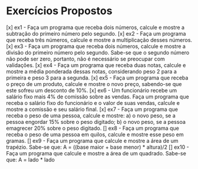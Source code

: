 # Exercícios Propostos

[x] ex1 - Faça um programa que receba dois números, calcule e mostre a subtração do primeiro número pelo segundo.
[x] ex2 - Faça um programa que receba três números, calcule e mostre a multiplicação desses números.
[x] ex3 - Faça um programa que receba dois números, calcule e mostre a divisão do primeiro número pelo segundo. Sabe-se que o segundo número não pode ser zero, portanto, não é necessário se preocupar com validações.
[x] ex4 - Faça um programa que receba duas notas, calcule e mostre a média ponderada dessas notas, considerando peso 2 para a primeira e peso 3 para a segunda.
[x] ex5 - Faça um programa que receba o preço de um produto, calcule e mostre o novo preço, sabendo-se que este sofreu um desconto de 10%.
[x] ex6 - Um funcionário recebe um salário fixo mais 4% de comissão sobre as vendas. Faça um programa que receba o salário fixo do funcionário e o valor de suas vendas, calcule e mostre a comissão e seu salário final.
[x] ex7 - Faça um programa que receba o peso de uma pessoa, calcule e mostre:
    a) o novo peso, se a pessoa engordar 15% sobre o peso digitado;
    b) o novo peso, se a pessoa emagrecer 20% sobre o peso digitado.
[] ex8 - Faça um programa que receba o peso de uma pessoa em quilos, calcule e mostre esse peso em gramas.
[] ex9 - Faça um programa que calcule e mostre a área de um trapézio. Sabe-se que: A = ((base maior + base menor) * altura)/2
[] ex10 - Faça um programa que calcule e mostre a área de um quadrado. Sabe-se que: A = lado * lado